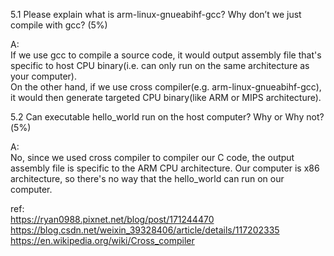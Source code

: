 5.1 Please explain what is arm-linux-gnueabihf-gcc? Why don’t we just compile with gcc? (5%)  
  
A:  
	If we use gcc to compile a source code, it would output assembly file that's specific to host CPU binary(i.e. can only run on the same architecture as your computer).  
	On the other hand, if we use cross compiler(e.g. arm-linux-gnueabihf-gcc), it would then generate targeted CPU binary(like ARM or MIPS architecture).

5.2 Can executable hello_world run on the host computer? Why or Why not?(5%)  
  
A:  
	No, since we used cross compiler to compiler our C code, the output assembly file is specific to the ARM CPU architecture. Our computer is x86 architecture, so there's no way that the hello_world can run on our computer.

ref:  
	https://ryan0988.pixnet.net/blog/post/171244470   
	https://blog.csdn.net/weixin_39328406/article/details/117202335   
	https://en.wikipedia.org/wiki/Cross_compiler